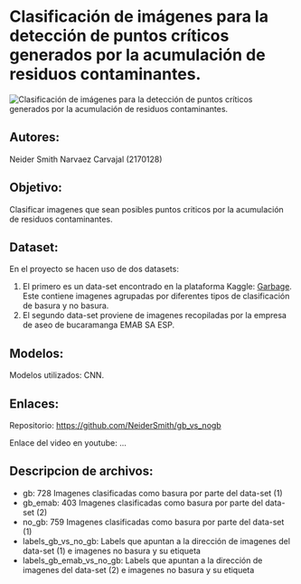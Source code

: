 # Clasificación de imágenes para la detección de puntos críticos generados por la acumulación de residuos contaminantes.
![Clasificación de imágenes para la detección de puntos críticos generados por la acumulación de residuos contaminantes.](https://github.com/NeiderSmith/gb_vs_nogb/logo.png)

## Autores:
Neider Smith Narvaez Carvajal (2170128)

## Objetivo:
Clasificar imagenes que sean posibles puntos criticos por la acumulación de residuos contaminantes.

## Dataset:
En el proyecto se hacen uso de dos datasets:
1) El primero es un data-set encontrado en la plataforma Kaggle: [Garbage](https://www.kaggle.com/datasets/apremeyan/garbage). Este contiene imagenes agrupadas por diferentes tipos de clasificación de basura y no basura.
2) El segundo data-set proviene de imagenes recopiladas por la empresa de aseo de bucaramanga EMAB SA ESP.

## Modelos:
Modelos utilizados: CNN.

## Enlaces:
Repositorio: https://github.com/NeiderSmith/gb_vs_nogb

Enlace del video en youtube: ...

## Descripcion de archivos:
- gb: 728 Imagenes clasificadas como basura por parte del data-set (1)
- gb_emab: 403 Imagenes clasificadas como basura por parte del data-set (2)
- no_gb: 759 Imagenes clasificadas como basura por parte del data-set (1)
- labels_gb_vs_no_gb: Labels que apuntan a la dirección de imagenes del data-set (1) e imagenes no basura y su etiqueta
- labels_gb_emab_vs_no_gb: Labels que apuntan a la dirección de imagenes del data-set (2) e imagenes no basura y su etiqueta